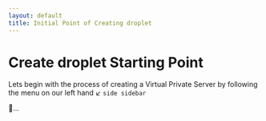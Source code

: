 ```yaml
---
layout: default
title: Initial Point of Creating droplet
---
```


# Create droplet Starting Point

Lets begin with the process of creating a Virtual Private Server by following the menu on our left hand :arrow_lower_left: `side sidebar`

:flashlight:...
